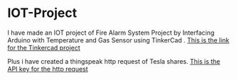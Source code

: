 # IOT-Project
I have made an IOT project of Fire Alarm System Project by Interfacing Arduino with Temperature and Gas Sensor using TinkerCad   . 
[This is the link for the Tinkercad project](https://www.tinkercad.com/things/d7whCDPmXLc-spectacular-migelo-allis/editel?sharecode=N5_DeIIJ7lIS-caGk2KkkHjfqDEP1JwvIqqj3OQ12YQ)

Plus i have created a thingspeak http request of Tesla shares.
[This is the API key for the http request](https://api.thingspeak.com/apps/thinghttp/send_request?api_key=VQ7CVFG9K9DQ3E2U)
